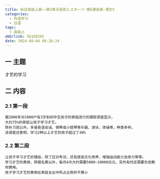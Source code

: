 ```yaml
---
title: 标日高级上册——第2单元芸術とスポーツ-第6课音楽-课文5
categories:
  - 外语学习
  - 日语
tags:
  - 高级上
abbrlink: 5b1691b5
date: 2024-08-04 08:26:24
---
```

## 一 主题

才艺的学习

<!--more-->

## 二  内容

### 2.1 第一段

```
据2006年对1000户有3岁到初中生孩子的家庭进行的跟踪调查显示，
大约75%的家庭让孩子学习才艺。
除补习班以外，多是英语会话、钢琴或小提琴等乐器、游泳、体操等，种类多样。
该调查还表明，学习2种以上才艺的孩子超过了40%
```

### 2.2 第二段

```
让孩子学习才艺的理由，除了应对考试，还有提高文化修养，增强运动能力及体力等等。
学习才艺的费用，除报名费以外，每月4次大约需要5000~10000日元，另外有时还需要负担教材费用。
孩子学习才艺的费用在家庭支出中所占比例并不算小
```

